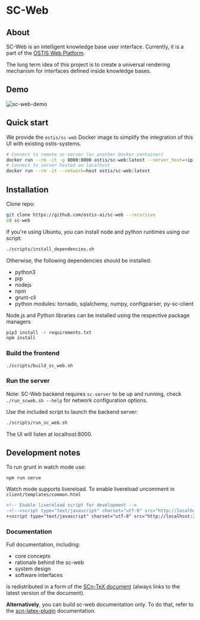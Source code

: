 # SC-Web

## About

SC-Web is an intelligent knowledge base user interface. Currently, it is a part of the [OSTIS Web Platform](https://github.com/ostis-ai/ostis-web-platform).

The long term idea of this project is to create a universal rendering mechanism for interfaces defined inside knowledge bases.

## Demo

![sc-web-demo](docs/images/sc-web-demo.gif)

## Quick start

We provide the `ostis/sc-web` Docker image to simplify the integration of this UI with existing ostis-systems.

```sh
# Connect to remote sc-server (or another Docker container)
docker run --rm -it -p 8000:8000 ostis/sc-web:latest --server_host=<ip or hostname>
# Connect to server hosted on localhost
docker run --rm -it --network=host ostis/sc-web:latest
```

## Installation

Clone repo:

```sh
git clone https://github.com/ostis-ai/sc-web --recursive
cd sc-web
```

If you're using Ubuntu, you can install node and python runtimes using our script:

```sh
./scripts/install_dependencies.sh
```

Otherwise, the following dependencies should be installed:

- python3
- pip
- nodejs
- npm
- grunt-cli
- python modules: tornado, sqlalchemy, numpy, configparser, py-sc-client

Node.js and Python libraries can be installed using the respective package managers

```sh
pip3 install -r requirements.txt
npm install
```

### Build the frontend

```sh
./scripts/build_sc_web.sh
```

### Run the server

Note: SC-Web backend requires `sc-server` to be up and running, check `./run_scweb.sh --help` for network configuration options.

Use the included script to launch the backend server:

```sh
./scripts/run_sc_web.sh
```

The UI will listen at localhost:8000.

## Development notes

To run grunt in watch mode use:

```shell
npm run serve
```

Watch mode supports livereload. To enable livereload uncomment in `client/templates/common.html`

```diff
<!-- Enable livereload script for development -->
-<!--<script type="text/javascript" charset="utf-8" src="http://localhost:35729/livereload.js"></script>-->
+<script type="text/javascript" charset="utf-8" src="http://localhost:35729/livereload.js"></script>
```

### Documentation

Full documentation, including:

- core concepts
- rationale behind the sc-web
- system design
- software interfaces

is redistributed in a form of the [SCn-TeX document](https://github.com/ostis-ai/ostis-web-platform/blob/develop/docs/main.pdf) (always links to the latest version of the document).

**Alternatively**, you can build sc-web documentation only. To do that, refer to the [scn-latex-plugin](https://github.com/ostis-ai/scn-latex-plugin) documentation.
